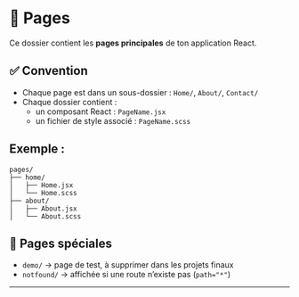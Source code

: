 # 📁 Pages

Ce dossier contient les **pages principales** de ton application React.

## ✅ Convention

- Chaque page est dans un sous-dossier : `Home/`, `About/`, `Contact/`
- Chaque dossier contient :
  - un composant React : `PageName.jsx`
  - un fichier de style associé : `PageName.scss`

## Exemple :

```
pages/
├── home/
│   ├── Home.jsx
│   └── Home.scss
├── about/
│   ├── About.jsx
│   └── About.scss
```

## 🧪 Pages spéciales

- `demo/` → page de test, à supprimer dans les projets finaux
- `notfound/` → affichée si une route n’existe pas (`path="*"`)

---

